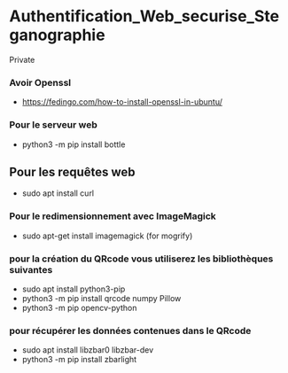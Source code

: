 # Authentification_Web_securise_Steganographie
Private

### Avoir Openssl 
* https://fedingo.com/how-to-install-openssl-in-ubuntu/

### Pour le serveur web 
* python3 -m pip install bottle

## Pour les requêtes web

* sudo apt install curl

### Pour le  redimensionnement avec ImageMagick 
* sudo apt-get install imagemagick (for mogrify)

### pour la création du QRcode vous utiliserez les bibliothèques suivantes
* sudo apt install python3-pip
* python3 -m pip install qrcode numpy Pillow
* python3 -m pip opencv-python

### pour récupérer les données contenues dans le QRcode
* sudo apt install libzbar0 libzbar-dev
* python3 -m pip install zbarlight

